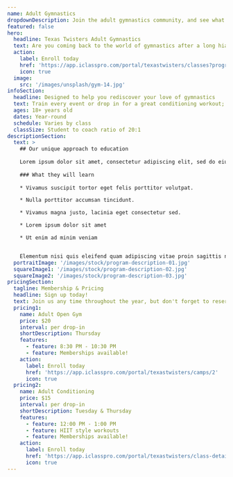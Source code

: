 ```yaml
---
name: Adult Gymnastics
dropdownDescription: Join the adult gymnastics community, and see what you've been missing!
featured: false
hero:
  headline: Texas Twisters Adult Gymnastics
  text: Are you coming back to the world of gymnastics after a long hiatus? Or maybe you're giving it a chance for the first time. We've got a place for you!
  action:
    label: Enroll today
    href: 'https://app.iclasspro.com/portal/texastwisters/classes?programs=57'
    icon: true
  image:
    src: '/images/unsplash/gym-14.jpg'
infoSection:
  headline: Designed to help you rediscover your love of gymnastics
  text: Train every event or drop in for a great conditioning workout; the choice is yours! Either way, you’ll realize you’re still capable of more than you think.
  ages: 18+ years old
  dates: Year-round
  schedule: Varies by class
  classSize: Student to coach ratio of 20:1
descriptionSection:
  text: >
    ## Our unique approach to education
            
    Lorem ipsum dolor sit amet, consectetur adipiscing elit, sed do eiusmod tempor incididunt ut labore et dolore magna aliqua. Nisl pretium fusce id velit ut. Id porta nibh venenatis cras sed felis eget velit. Ut morbi tincidunt augue interdum velit. Ipsum faucibus vitae aliquet nec ullamcorper sit amet. Viverra orci sagittis eu volutpat odio facilisis mauris. Diam quis enim lobortis scelerisque fermentum. Viverra mauris in aliquam sem fringilla. 
        
    ### What they will learn
          
    * Vivamus suscipit tortor eget felis porttitor volutpat.

    * Nulla porttitor accumsan tincidunt.

    * Vivamus magna justo, lacinia eget consectetur sed.

    * Lorem ipsum dolor sit amet

    * Ut enim ad minim veniam


    Elementum nisi quis eleifend quam adipiscing vitae proin sagittis nisl. Viverra vitae congue eu consequat ac felis donec et odio. Euismod nisi porta lorem mollis aliquam ut porttitor. Sed nisi lacus sed viverra tellus. Augue lacus viverra vitae congue eu consequat ac felis donec. Elementum pulvinar etiam non quam lacus. Ut venenatis tellus in metus vulputate. Ultrices dui sapien eget mi proin sed libero enim. Id velit ut tortor pretium viverra suspendisse.
  portraitImage: '/images/stock/program-description-01.jpg'
  squareImage1: '/images/stock/program-description-02.jpg'
  squareImage2: '/images/stock/program-description-03.jpg'
pricingSection:
  tagline: Membership & Pricing
  headline: Sign up today!
  text: Join us any time throughout the year, but don't forget to reserve your spot in the class. We look forward to welcoming you into the adult gymnastics community!
  pricing1:
    name: Adult Open Gym
    price: $20
    interval: per drop-in
    shortDescription: Thursday
    features:
      - feature: 8:30 PM - 10:30 PM
      - feature: Memberships available!
    action:
      label: Enroll today
      href: 'https://app.iclasspro.com/portal/texastwisters/camps/2'
      icon: true
  pricing2:
    name: Adult Conditioning
    price: $15
    interval: per drop-in
    shortDescription: Tuesday & Thursday
    features:
      - feature: 12:00 PM - 1:00 PM
      - feature: HIIT style workouts
      - feature: Memberships available!
    action:
      label: Enroll today
      href: 'https://app.iclasspro.com/portal/texastwisters/class-details/45?filters=%7B%7D'
      icon: true
---
```

